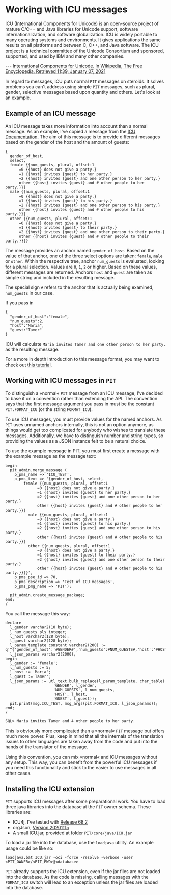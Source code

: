 # Working with ICU messages

ICU (International Components for Unicode) is an open-source project of mature C/C++ and Java libraries for Unicode support, software internationalization, and software globalization. ICU is widely portable to many operating systems and environments. It gives applications the same results on all platforms and between C, C++, and Java software. The ICU project is a technical committee of the Unicode Consortium and sponsored, supported, and used by IBM and many other companies.

--- [International Components for Unicode. In Wikipedia, The Free Encyclopedia. Retrieved 11:39, January 07, 2021](https://en.wikipedia.org/wiki/International_Components_for_Unicode)

In regard to messages, ICU puts normal `PIT` messages on steroids. It solves problems you can't address using simple `PIT` messages, such as plural, gender, selective messages based upon quantity and others. Let's look at an example.

## Example of an ICU message

An ICU message takes more information into account than a normal message. As an example, I've copied a message from the [ICU Documentation](http://userguide.icu-project.org/formatparse/messages). The aim of this message is to provide different messages based on the gender of the host and the amount of guests:

```
{
  gender_of_host, 
  select,
  female {{num_guests, plural, offset:1 
      =0 {{host} does not give a party.}
      =1 {{host} invites {guest} to her party.}
      =2 {{host} invites {guest} and one other person to her party.}
      other {{host} invites {guest} and # other people to her party.}}}
  male {{num_guests, plural, offset:1 
      =0 {{host} does not give a party.}
      =1 {{host} invites {guest} to his party.}
      =2 {{host} invites {guest} and one other person to his party.}
      other {{host} invites {guest} and # other people to his party.}}}
  other {{num_guests, plural, offset:1 
      =0 {{host} does not give a party.}
      =1 {{host} invites {guest} to their party.}
      =2 {{host} invites {guest} and one other person to their party.}
      other {{host} invites {guest} and # other people to their party.}}}}
```

The message provides an anchor named `gender_of_host`. Based on the value of that anchor, one of the three select options are taken: `female`, `male` or `other`.
Within the respective tree, anchor `num_guests` is evaluated, looking for a plural selection. Values are `0`, `1`, `2` or higher. Based on these values, different messages are returned. Anchors `host` and `guest` are taken as simple string and included in the resulting message.

The special sign `#` refers to the anchor that is actually being examined, `num_guests` in our case.

If you pass in 
```
{
  "gender_of_host":"female",
  "num_guests":2,
  "host":"Maria",
  "guest:"Tamer"
}
```
ICU will calculate `Maria invites Tamer and one other person to her party.` as the resulting message.

For a more in depth introduction to this message format, you may want to check out [this tutorial](https://phrase.com/blog/posts/guide-to-the-icu-message-format/).

## Working with ICU messages in `PIT`

To distinguish a »normal« `PIT` message from an ICU message, I've decided to base it on a convention rather than extending the API. The convention says that the first message argument you pass in must be the constant `PIT.FORMAT_ICU` (or the string `FORMAT_ICU`). 

To use ICU messages, you must provide values for the named anchors. As `PIT` uses unnamed anchors internally, this is not an option anymore, as things would get too complicated for anybody who wishes to translate these messages. Additionally, we have to distinguish number and string types, so providing the values as a JSON instance felt to be a natural choice.

To use the example message in PIT, you must first create a message with the example message as the message text:

```
begin
  pit_admin.merge_message ( 
    p_pms_name => 'ICU_TEST',
    p_pms_text => '{gender_of_host, select,
        female {{num_guests, plural, offset:1 
              =0 {{host} does not give a party.}
              =1 {{host} invites {guest} to her party.}
              =2 {{host} invites {guest} and one other person to her party.}
              other {{host} invites {guest} and # other people to her party.}}}
          male {{num_guests, plural, offset:1 
              =0 {{host} does not give a party.}
              =1 {{host} invites {guest} to his party.}
              =2 {{host} invites {guest} and one other person to his party.}
              other {{host} invites {guest} and # other people to his party.}}}
          other {{num_guests, plural, offset:1 
              =0 {{host} does not give a party.}
              =1 {{host} invites {guest} to their party.}
              =2 {{host} invites {guest} and one other person to their party.}
              other {{host} invites {guest} and # other people to his party.}}}}',
    p_pms_pse_id => 70,
    p_pms_description => 'Test of ICU messages',
    p_pms_pmg_name => 'PIT'); 

  pit_admin.create_message_package;
end;
/
```

You call the message this way:
```
declare
  l_gender varchar2(10 byte);
  l_num_guests pls_integer;
  l_host varchar2(128 byte);
  l_guest varchar2(128 byte);
  l_param_template constant varchar2(200) := q'^{'gender_of_host':'#GENDER#','num_guests':#NUM_GUESTS#,'host':'#HOST#','guest':'#GUEST#'}^';
  l_json_params varchar2(2000);
begin
  l_gender := 'female';
  l_num_guests := 5;
  l_host := 'Maria';
  l_guest :='Tamer';
  l_json_params := utl_text.bulk_replace(l_param_template, char_table(
                     'GENDER', l_gender,
                     'NUM_GUESTS', l_num_guests,
                     'HOST', l_host,
                     'GUEST', l_guest));
  pit.print(msg.ICU_TEST, msg_args(pit.FORMAT_ICU, l_json_params));
end;
/

SQL> Maria invites Tamer and 4 other people to her party.
```

This is obviously more complicated than a »normal« `PIT` message but offers much more power. Plus, keep in mind that all the internals of the translation issues to other languages are taken away from the code and put into the hands of the translator of the message.

Using this convention, you can mix »normal« and ICU messages without any setup. This way, you can benefit from the powerful ICU messages if you need this functionality and stick to the easier to use messages in all other cases.

## Installing the ICU extension

`PIT` supports ICU messages after some preparational work. You have to load three java libraries into the database at the `PIT` owner schema. These libraries are:

- ICU4j, I've tested with [Release 68.2](https://github.com/unicode-org/icu/releases/tag/release-68-2)
- orgJson, [Version 20201115](https://jar-download.com/artifacts/org.json)
- A small ICU.jar, provided at folder `PIT/core/java/ICU.jar`

To load a jar file into the database, use the `loadjava` utility. An example usage could be like so:

```
loadjava.bat ICU.jar -oci -force -resolve -verbose -user <PIT_OWNER>/<PIT_PWD>@<database>
```

`PIT` already supports the ICU extension, even if the jar files are not loaded into the database. As the code is missing, calling messages with the `FORMAT_ICU` switch will lead to an exception unless the jar files are loaded into the database.
